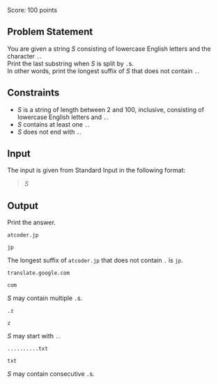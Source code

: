 Score: $100$ points

## Problem Statement

You are given a string $S$ consisting of lowercase English letters and the character `.`.<br>
Print the last substring when $S$ is split by `.`s.<br>
In other words, print the longest suffix of $S$ that does not contain `.`.

## Constraints

- $S$ is a string of length between $2$ and $100$, inclusive, consisting of lowercase English letters and `.`.
- $S$ contains at least one `.`.
- $S$ does not end with `.`.

## Input

The input is given from Standard Input in the following format:

> $S$

## Output

Print the answer.

```input1
atcoder.jp
```

```output1
jp
```

The longest suffix of `atcoder.jp` that does not contain `.` is `jp`.

```input2
translate.google.com
```

```output2
com
```

$S$ may contain multiple `.`s.

```input3
.z
```

```output3
z
```

$S$ may start with `.`.

```input4
..........txt
```

```output4
txt
```

$S$ may contain consecutive `.`s.